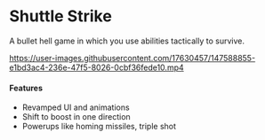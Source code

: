 # Shuttle Strike
A bullet hell game in which you use abilities tactically to survive.

https://user-images.githubusercontent.com/17630457/147588855-e1bd3ac4-236e-47f5-8026-0cbf36fede10.mp4

#### Features
- Revamped UI and animations
- Shift to boost in one direction
- Powerups like homing missiles, triple shot
